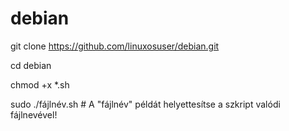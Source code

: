# debian

git clone https://github.com/linuxosuser/debian.git

cd debian

chmod +x *.sh

sudo ./fájlnév.sh # A "fájlnév" példát helyettesítse a szkript valódi fájlnevével!
